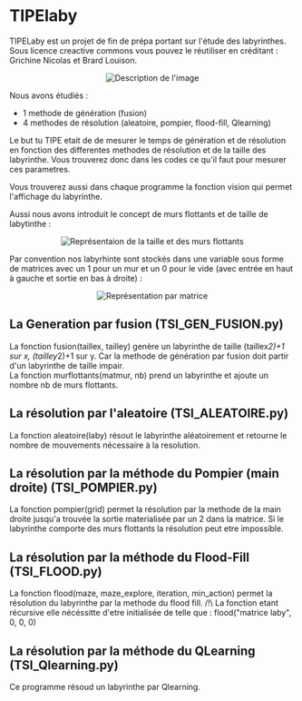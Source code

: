 # TIPElaby
TIPELaby est un projet de fin de prépa portant sur l'étude des labyrinthes. Sous licence creactive commons vous pouvez le réutiliser en créditant : Grichine Nicolas et Brard Louison.
<p align="center">
  <img src="https://github.com/JustFurax/TIPElaby/assets/32780530/d283a8c8-ef18-475a-94e7-0b3a704bb576" alt="Description de l'image">
</p>

Nous avons étudiés :
    <ul>
        <li>1 methode de génération (fusion)</li>
        <li>4 methodes de résolution (aleatoire, pompier, flood-fill, Qlearning)</li>
    </ul>
Le but tu TIPE etait de de mesurer le temps de génération et de résolution en fonction des differentes methodes de résolution et de la taille des labyrinthe. Vous trouverez donc dans les codes ce qu'il faut pour mesurer ces parametres.<br />

Vous trouverez aussi dans chaque programme la fonction vision qui permet l'affichage du labyrinthe.<br />

Aussi nous avons introduit le concept de murs flottants et de taille de labytinthe :
<p align="center">
  <img src="https://github.com/JustFurax/TIPElaby/assets/32780530/5950dcde-15ad-461f-b99f-7bf6d83ceb86" alt="Représentaion de la taille et des murs flottants">
</p>

Par convention nos labyrhinte sont stockés dans une variable sous forme de matrices avec un 1 pour un mur et un 0 pour le vide (avec entrée en haut à gauche et sortie en bas à droite) :
<p align="center">
  <img src="https://github.com/JustFurax/TIPElaby/assets/32780530/1e9eebb4-f778-443e-a010-c64699c92ed0" alt="Représentation par matrice">
</p>





<h2>La Generation par fusion (TSI_GEN_FUSION.py)</h2>

La fonction fusion(taillex, tailley) genère un labyrinthe de taille (taillex*2)+1 sur x, (tailley*2)+1 sur y. Car la methode de génération par fusion doit partir d'un labyrinthe de taille impair.<br />
La fonction murflottants(matmur, nb) prend un labyrinthe et ajoute un nombre nb de murs flottants.

<h2>La résolution par l'aleatoire (TSI_ALEATOIRE.py)</h2>

La fonction aleatoire(laby) résout le labyrinthe aléatoirement et retourne le nombre de mouvements nécessaire à la resolution.

<h2>La résolution par la méthode du Pompier (main droite) (TSI_POMPIER.py)</h2>

La fonction pompier(grid) permet la résolution par la methode de la main droite jusqu'a trouvée la sortie materialisée par un 2 dans la matrice. Si le labyrinthe comporte des murs flottants la résolution peut etre impossible.

<h2>La résolution par la méthode du Flood-Fill (TSI_FLOOD.py)</h2>

La fonction flood(maze, maze_explore, iteration, min_action) permet la résolution du labyrinthe par la methode du flood fill.
/!\ La fonction etant récursive elle nécéssitte d'etre initialisée de telle que : flood("matrice laby", 0, 0, 0)

<h2>La résolution par la méthode du QLearning (TSI_Qlearning.py)</h2>

Ce programme résoud un labyrinthe par Qlearning.







